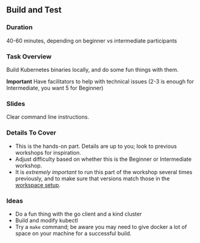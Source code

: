 ## Build and Test

### Duration

40-60 minutes, depending on beginner vs intermediate participants

### Task Overview

Build Kubernetes binaries locally, and do some fun things with them.

**Important** Have facilitators to help with technical issues (2-3 is enough for Intermediate, you want 5 for Beginner)

### Slides

Clear command line instructions.

### Details To Cover 

- This is the hands-on part. Details are up to you; look to previous workshops for inspiration.
- Adjust difficulty based on whether this is the Beginner or Intermediate workshop.
- It is _extremely important_ to run this part of the workshop several times previously, and to make sure that versions match those in the [workspace setup](./workspace-setup.md).

### Ideas

- Do a fun thing with the go client and a kind cluster
- Build and modify kubectl
- Try a `make` command; be aware you may need to give docker a lot of space on your machine for a successful build.
